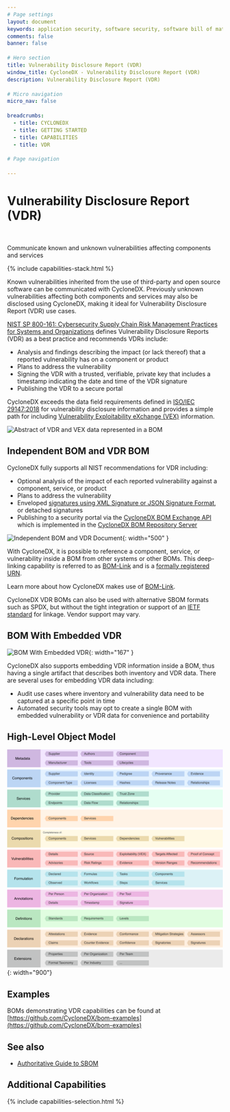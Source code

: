 ```yaml
---
# Page settings
layout: document
keywords: application security, software security, software bill of material, SBOM, BOM, open source, supply chain, specification, spdx, license, package url, purl, cpe
comments: false
banner: false

# Hero section
title: Vulnerability Disclosure Report (VDR)
window_title: CycloneDX - Vulnerability Disclosure Report (VDR)
description: Vulnerability Disclosure Report (VDR)

# Micro navigation
micro_nav: false

breadcrumbs:
  - title: CYCLONEDX
  - title: GETTING STARTED
  - title: CAPABILITIES
  - title: VDR

# Page navigation
    
---
```


# Vulnerability Disclosure Report (VDR)

&nbsp;<!-- without this hack, the dropdown menu has issues due to h1 and h2 happening right after each other -->

<div id="capabilities-section">
<p class="large-quote">Communicate known and unknown vulnerabilities affecting components and services</p>
{% include capabilities-stack.html %}
</div>

Known vulnerabilities inherited from the use of third-party and open source software can be communicated with CycloneDX. 
Previously unknown vulnerabilities affecting both components and services may also be disclosed using CycloneDX, making 
it ideal for Vulnerability Disclosure Report (VDR) use cases.

[NIST SP 800-161: Cybersecurity Supply Chain Risk Management Practices for Systems and Organizations](https://csrc.nist.gov/publications/detail/sp/800-161/rev-1/final)
defines Vulnerability Disclosure Reports (VDR) as a best practice and recommends VDRs include:
- Analysis and findings describing the impact (or lack thereof) that a reported vulnerability has on a component or product
- Plans to address the vulnerability
- Signing the VDR with a trusted, verifiable, private key that includes a timestamp indicating the date and time of the VDR signature
- Publishing the VDR to a secure portal

CycloneDX exceeds the data field requirements defined in [ISO/IEC 29147:2018](https://www.iso.org/standard/72311.html) 
for vulnerability disclosure information and provides a simple path for including [Vulnerability Exploitability eXchange (VEX)](../vex) 
information. 

![Abstract of VDR and VEX data represented in a BOM](../../theme/assets/images/VDR+VEX-BOM-Cascade.svg)

## Independent BOM and VDR BOM
CycloneDX fully supports all NIST recommendations for VDR including:
- Optional analysis of the impact of each reported vulnerability against a component, service, or product
- Plans to address the vulnerability
- Enveloped [signatures using XML Signature or JSON Signature Format](https://cyclonedx.org/use-cases/#authenticity), or detached signatures
- Publishing to a security portal via the [CycloneDX BOM Exchange API](https://github.com/CycloneDX/cyclonedx-bom-exchange-api) which is implemented in the [CycloneDX BOM Repository Server](https://github.com/CycloneDX/cyclonedx-bom-repo-server)

![Independent BOM and VDR Document](../../theme/assets/images/vdrbom.svg){: width="500" }

With CycloneDX, it is possible to reference a component, service, or vulnerability inside a BOM from other systems or
other BOMs. This deep-linking capability is referred to as [BOM-Link](../bomlink) and is a
[formally registered URN](https://www.iana.org/assignments/urn-formal/cdx).

Learn more about how CycloneDX makes use of [BOM-Link](../bomlink).

CycloneDX VDR BOMs can also be used with alternative SBOM formats such as SPDX, but without the tight integration or
support of an [IETF standard](https://www.iana.org/assignments/urn-namespaces) for linkage. Vendor support may vary.

## BOM With Embedded VDR

![BOM With Embedded VDR](../../theme/assets/images/embedded-vdr.svg){: width="167" }

CycloneDX also supports embedding VDR information inside a BOM, thus having a single artifact that describes both
inventory and VDR data. There are several uses for embedding VDR data including:

* Audit use cases where inventory and vulnerability data need to be captured at a specific point in time
* Automated security tools may opt to create a single BOM with embedded vulnerability or VDR data for convenience and portability

## High-Level Object Model

![CycloneDX Object Model Swimlane](../../theme/assets/images/CycloneDX-Object-Model-Swimlane.svg){: width="900"}

## Examples

BOMs demonstrating VDR capabilities can be found at
[https://github.com/CycloneDX/bom-examples](https://github.com/CycloneDX/bom-examples)

## See also

* [Authoritative Guide to SBOM](../../guides/sbom/introduction/#vulnerability-disclosure-report-vdr)

## Additional Capabilities
{% include capabilities-selection.html %}